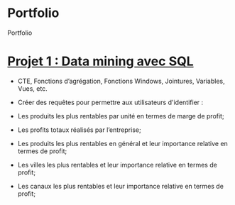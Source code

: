 # Portfolio
Portfolio

# [Projet 1 : Data mining avec SQL](https://github.com/Keven-Luu/Portfolio-projects/blob/main/Data%20mining%20project%20with%20SQL%20(part%201).sql)
* CTE, Fonctions d’agrégation, Fonctions Windows, Jointures, Variables, Vues, etc.

* Créer des requêtes pour permettre aux utilisateurs d'identifier :
* Les produits les plus rentables par unité en termes de marge de profit;
* Les profits totaux réalisés par l’entreprise;
* Les produits les plus rentables en général et leur importance relative en termes de profit;
* Les villes les plus rentables et leur importance relative en termes de profit;
* Les canaux les plus rentables et leur importance relative en termes de profit;
